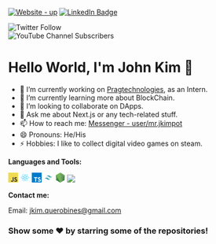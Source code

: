 [![Website - up](https://img.shields.io/static/v1?label=Website&message=up&color=2ea44f&logo=Github)](https://kkwebdev.xyz/)
[![LinkedIn Badge](https://img.shields.io/badge/LinkedIn-Profile-informational?style=flat&logo=linkedin&logoColor=white&color=0D76A8)](https://www.linkedin.com/in/john-kim-querobines-4507521b8/) 

![Twitter Follow](https://img.shields.io/twitter/follow/Kerubi5s?style=social)  
![YouTube Channel Subscribers](https://img.shields.io/youtube/channel/subscribers/UCq7toWyiMLII5QqpFi-FiiQ?label=Subscribe&style=social)

# Hello World, I'm John Kim 👋

- 💼 I’m currently working on [Pragtechnologies](https://www.pragtechnologies.com/), as an Intern.
- 🌱 I’m currently learning more about BlockChain.
- 👯 I’m looking to collaborate on DApps.
- 💬 Ask me about Next.js or any tech-related stuff.
- 📫 How to reach me: [Messenger - user/mr.jkimpot](https://m.me/mr.jkimpot/)
- 😄 Pronouns: He/His
- ⚡ Hobbies: I like to collect digital video games on steam.

**Languages and Tools:**  

<code><img height="20" src="https://raw.githubusercontent.com/github/explore/80688e429a7d4ef2fca1e82350fe8e3517d3494d/topics/javascript/javascript.png"></code>
<code><img height="20" src="https://raw.githubusercontent.com/github/explore/80688e429a7d4ef2fca1e82350fe8e3517d3494d/topics/react/react.png"></code>
<code><img height="20" src="https://raw.githubusercontent.com/github/explore/80688e429a7d4ef2fca1e82350fe8e3517d3494d/topics/typescript/typescript.png"></code>
<code><img height="20" src="https://raw.githubusercontent.com/github/explore/80688e429a7d4ef2fca1e82350fe8e3517d3494d/topics/tailwind/tailwind.png"></code>
<code><img height="20" src="https://raw.githubusercontent.com/github/explore/80688e429a7d4ef2fca1e82350fe8e3517d3494d/topics/nodejs/nodejs.png"></code>
<code style="background-color: white;"><img height="20" src="https://docs.soliditylang.org/en/v0.8.13/_static/logo.svg"></code>

**Contact me:**

Email: jkim.querobines@gmail.com


### Show some ❤️ by starring some of the repositories!
